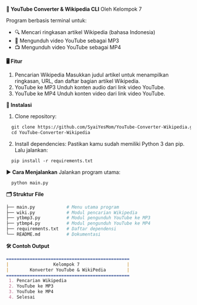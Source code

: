 **🧠 YouTube Converter & Wikipedia CLI**
Oleh Kelompok 7

Program berbasis terminal untuk:
   - 🔍 Mencari ringkasan artikel Wikipedia (bahasa Indonesia)
   - 🎵 Mengunduh video YouTube sebagai MP3
   - 📺 Mengunduh video YouTube sebagai MP4

**🖥️ Fitur**
  1. Pencarian Wikipedia
      Masukkan judul artikel untuk menampilkan ringkasan, URL, dan daftar bagian artikel Wikipedia.
  2. YouTube ke MP3
      Unduh konten audio dari link video YouTube.
  3. YouTube ke MP4
      Unduh konten video dari link video YouTube.

**🔧 Instalasi**
  1. Clone repository:
     
```graphql
  git clone https://github.com/SyaiYesMom/YouTube-Converter-Wikipedia.git
  cd YouTube-Converter-Wikipedia
```

  2. Install dependencies:
      Pastikan kamu sudah memiliki Python 3 dan pip.
      Lalu jalankan:

```graphql
  pip install -r requirements.txt
```

**▶️ Cara Menjalankan**
Jalankan program utama:

      python main.py

**🗂️ Struktur File**

```graphql
├── main.py            # Menu utama program
├── wiki.py            # Modul pencarian Wikipedia
├── ytbmp3.py          # Modul pengunduh YouTube ke MP3
├── ytbmp4.py          # Modul pengunduh YouTube ke MP4
├── requirements.txt   # Daftar dependensi
└── README.md          # Dokumentasi
```

**🛠️ Contoh Output**

```markdown
===============================================
|                 Kelompok 7                  |
|        Konverter YouTube & WikiPedia        |
===============================================
 1. Pencarian Wikipedia
 2. YouTube ke MP3
 3. YouTube ke MP4
 4. Selesai
```

